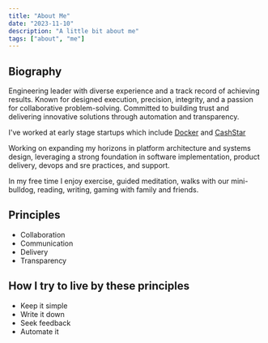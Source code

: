 ```yaml
---
title: "About Me"
date: "2023-11-10"
description: "A little bit about me"
tags: ["about", "me"]
---
```


## Biography

Engineering leader with diverse experience and a track record of achieving results. Known for designed execution,
precision, integrity, and a passion for collaborative problem-solving. Committed to building trust and delivering
innovative solutions through automation and transparency.

I've worked at early stage startups which include [Docker](https://www.linkedin.com/company/docker/) and [CashStar](https://www.linkedin.com/company/cashstar/)

Working on expanding my horizons in platform architecture and systems design, leveraging a strong foundation in software
implementation, product delivery, devops and sre practices, and support.

In my free time I enjoy exercise, guided meditation, walks with our mini-bulldog, reading, writing, gaming with family
and friends.

## Principles

- Collaboration
- Communication
- Delivery
- Transparency

## How I try to live by these principles

- Keep it simple
- Write it down
- Seek feedback
- Automate it
